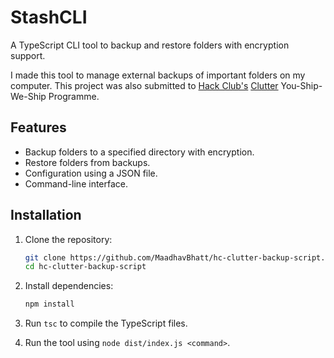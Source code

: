 # StashCLI

A TypeScript CLI tool to backup and restore folders with encryption support.

I made this tool to manage external backups of important folders on my computer. This project was also submitted to [Hack Club's](https://hackclub.com/) [Clutter](https://clutter.hackclub.com/) You-Ship-We-Ship Programme.

## Features

- Backup folders to a specified directory with encryption.
- Restore folders from backups.
- Configuration using a JSON file.
- Command-line interface.

## Installation

1. Clone the repository:

   ```bash
   git clone https://github.com/MaadhavBhatt/hc-clutter-backup-script.git
   cd hc-clutter-backup-script
   ```

2. Install dependencies:
   ```bash
   npm install
   ```
3. Run `tsc` to compile the TypeScript files.
4. Run the tool using `node dist/index.js <command>`.
